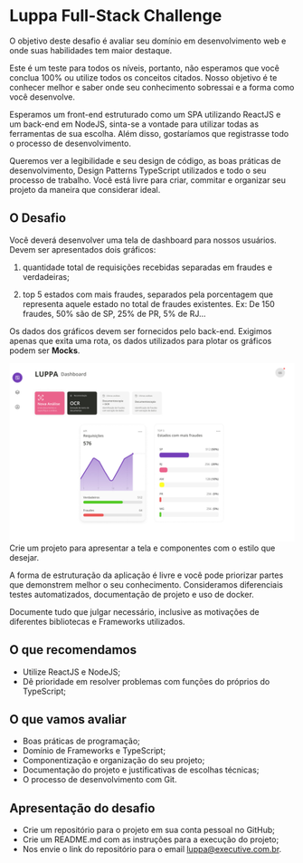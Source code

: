 # Luppa Full-Stack Challenge

O objetivo deste desafio é avaliar seu domínio em desenvolvimento web e onde suas habilidades tem maior destaque.

Este é um teste para todos os níveis, portanto, não esperamos que você conclua 100% ou utilize todos os conceitos citados. Nosso objetivo é te conhecer melhor e saber onde seu conhecimento sobressai e a forma como você desenvolve.

Esperamos um front-end estruturado como um SPA utilizando ReactJS e um back-end em NodeJS, sinta-se a vontade para utilizar todas as ferramentas de sua escolha. Além disso, gostaríamos que registrasse todo o processo de desenvolvimento.

Queremos ver a legibilidade e seu design de código, as boas práticas de desenvolvimento, Design Patterns TypeScript utilizados e todo o seu processo de trabalho. Você está livre para criar, commitar e organizar seu projeto da maneira que considerar ideal.

## O Desafio

Você deverá desenvolver uma tela de dashboard para nossos usuários. Devem ser apresentados dois gráficos:

1. quantidade total de requisições recebidas separadas em fraudes e verdadeiras;

1. top 5 estados com mais fraudes, separados pela porcentagem que representa aquele estado no total de fraudes existentes. Ex: De 150 fraudes, 50% são de SP, 25% de PR, 5% de RJ...

Os dados dos gráficos devem ser fornecidos pelo back-end. Exigimos apenas que exita uma rota, os dados utilizados para plotar os gráficos podem ser **Mocks**.

![](./images/Dashboard.jpg)
Crie um projeto para apresentar a tela e componentes com o estilo que desejar.

A forma de estruturação da aplicação é livre e você pode priorizar partes que demonstrem melhor o seu conhecimento. Consideramos diferenciais testes automatizados, documentação de projeto e uso de docker.

Documente tudo que julgar necessário, inclusive as motivações de diferentes bibliotecas e Frameworks utilizados.

## O que recomendamos

- Utilize ReactJS e NodeJS;
- Dê prioridade em resolver problemas com funções do próprios do TypeScript;

## O que vamos avaliar

- Boas práticas de programação;
- Domínio de Frameworks e TypeScript;
- Componentização e organização do seu projeto;
- Documentação do projeto e justificativas de escolhas técnicas;
- O processo de desenvolvimento com Git.

## Apresentação do desafio

- Crie um repositório para o projeto em sua conta pessoal no GitHub;
- Crie um README.md com as instruções para a execução do projeto;
- Nos envie o link do repositório para o email [luppa@executive.com.br](mailto://luppa@executive.com.br).
